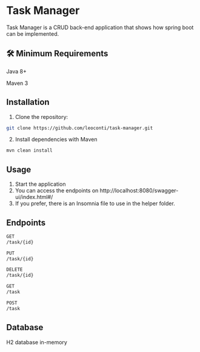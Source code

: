 
#  Task Manager

Task Manager is a CRUD back-end application that shows how spring boot can be implemented.

## 🛠 Minimum Requirements
Java 8+

Maven 3

## Installation

1. Clone the repository:
```bash
git clone https://github.com/leoconti/task-manager.git
```

2. Install dependencies with Maven
```bash
mvn clean install
```

## Usage

1. Start the application
2. You can access the endpoints on http://localhost:8080/swagger-ui/index.html#/
3. If you prefer, there is an Insomnia file to use in the helper folder.

## Endpoints

```bash
GET
/task/{id}

PUT
/task/{id}

DELETE
/task/{id}

GET
/task

POST
/task
```

## Database

H2 database in-memory